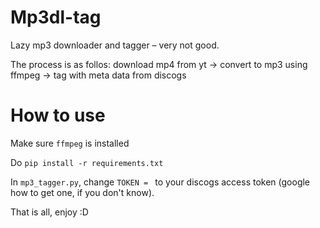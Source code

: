 # Mp3dl-tag
Lazy mp3 downloader and tagger – very not good.

The process is as follos: 
    download mp4 from yt -> convert to mp3 using ffmpeg -> tag with meta data from discogs

# How to use
Make sure `ffmpeg` is installed

Do `pip install -r requirements.txt`

In `mp3_tagger.py`, change `TOKEN = ` to your discogs access token (google how to get one, if you don't know). 

That is all, enjoy :D
